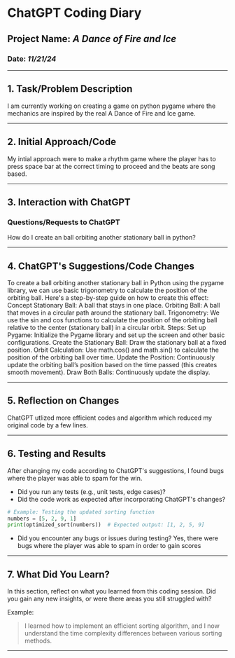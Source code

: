 
# ChatGPT Coding Diary

## Project Name: _A Dance of Fire and Ice_

### Date: _11/21/24_

---

## 1. **Task/Problem Description**

I am currently working on creating a game on python pygame where the mechanics are inspired by the real A Dance of Fire and Ice game.

---

## 2. **Initial Approach/Code**

My intial approach were to make a rhythm game where the player has to press space bar at the correct timing to proceed and the beats are song based.

---

## 3. **Interaction with ChatGPT**

### Questions/Requests to ChatGPT

How do I create an ball orbiting another stationary ball in python?

---

## 4. **ChatGPT's Suggestions/Code Changes**

To create a ball orbiting another stationary ball in Python using the pygame library, we can use basic trigonometry to calculate the position of the orbiting ball. Here's a step-by-step guide on how to create this effect:
Concept
Stationary Ball: A ball that stays in one place.
Orbiting Ball: A ball that moves in a circular path around the stationary ball.
Trigonometry: We use the sin and cos functions to calculate the position of the orbiting ball relative to the center (stationary ball) in a circular orbit.
Steps:
Set up Pygame: Initialize the Pygame library and set up the screen and other basic configurations.
Create the Stationary Ball: Draw the stationary ball at a fixed position.
Orbit Calculation: Use math.cos() and math.sin() to calculate the position of the orbiting ball over time.
Update the Position: Continuously update the orbiting ball’s position based on the time passed (this creates smooth movement).
Draw Both Balls: Continuously update the display.

---

## 5. **Reflection on Changes**

ChatGPT utlized more efficient codes and algorithm which reduced my original code by a few lines.

---

## 6. **Testing and Results**

After changing my code according to ChatGPT's suggestions, I found bugs where the player was able to spam for the win.

- Did you run any tests (e.g., unit tests, edge cases)?
- Did the code work as expected after incorporating ChatGPT's changes?

```python
# Example: Testing the updated sorting function
numbers = [5, 2, 9, 1]
print(optimized_sort(numbers))  # Expected output: [1, 2, 5, 9]
```

- Did you encounter any bugs or issues during testing?
Yes, there were bugs where the player was able to spam in order to gain scores
---

## 7. **What Did You Learn?**

In this section, reflect on what you learned from this coding session. Did you gain any new insights, or were there areas you still struggled with? 

Example:
> I learned how to implement an efficient sorting algorithm, and I now understand the time complexity differences between various sorting methods.

---